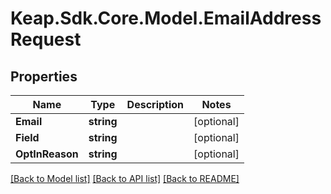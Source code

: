 # Keap.Sdk.Core.Model.EmailAddressRequest

## Properties

Name | Type | Description | Notes
------------ | ------------- | ------------- | -------------
**Email** | **string** |  | [optional] 
**Field** | **string** |  | [optional] 
**OptInReason** | **string** |  | [optional] 

[[Back to Model list]](../README.md#documentation-for-models) [[Back to API list]](../README.md#documentation-for-api-endpoints) [[Back to README]](../README.md)

